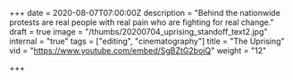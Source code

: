 +++
date = 2020-08-07T07:00:00Z
description = "Behind the nationwide protests are real people with real pain who are fighting for real change."
draft = true
image = "/thumbs/20200704_uprising_standoff_text2.jpg"
internal = "true"
tags = ["editing", "cinematography"]
title = "The Uprising"
vid = "https://www.youtube.com/embed/SgBZtG2boiQ"
weight = "12"

+++
